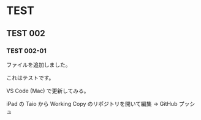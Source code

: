 # TEST
## TEST 002
### TEST 002-01

ファイルを追加しました。

これはテストです。

VS Code (Mac) で更新してみる。

iPad の Taio から Working Copy のリポジトリを開いて編集 → GitHub プッシュ